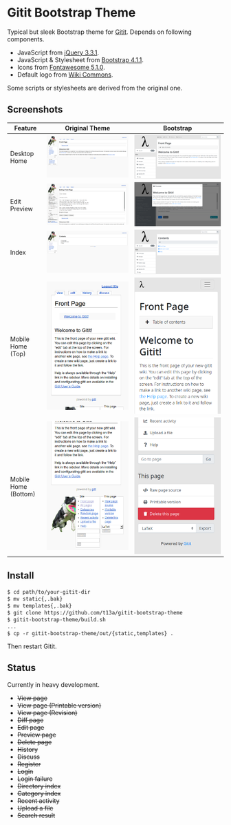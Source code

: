# Gitit Bootstrap Theme

Typical but sleek Bootstrap theme for [Gitit](https://github.com/gjm/gitit/).
Depends on following components.

-  JavaScript from [jQuery 3.3.1](https://jquery.com/).
-  JavaScript & Stylesheet from [Bootstrap 4.1.1](https://getbootstrap.com/).
-  Icons from [Fontawesome 5.1.0](https://fontawesome.com/).
-  Default logo from [Wiki Commons](https://commons.wikimedia.org/wiki/File:Lambda_lc.svg).

Some scripts or stylesheets are derived from the original one.

## Screenshots

| Feature | Original Theme | Bootstrap |
|---|:---:|:---:|
| Desktop Home | ![Screenshot](doc/img/screenshot-desktop-home-original.png) | ![Screenshot](doc/img/screenshot-desktop-home.png) |
| Edit Preview | ![Screenshot](doc/img/screenshot-desktop-edit-preview-original.png) | ![Screenshot](doc/img/screenshot-desktop-edit-preview.png) |
| Index | ![Screenshot](doc/img/screenshot-desktop-index-original.png) | ![Screenshot](doc/img/screenshot-desktop-index.png) |
| Mobile Home (Top) | ![Screenshot](doc/img/screenshot-mobile-home-original.png) | ![Screenshot](doc/img/screenshot-mobile-home.png) |
| Mobile Home (Bottom) | ![Screenshot](doc/img/screenshot-mobile-home-bottom-original.png) | ![Screenshot](doc/img/screenshot-mobile-home-bottom.png) |

## Install

    $ cd path/to/your-gitit-dir
    $ mv static{,.bak}
    $ mv templates{,.bak}
    $ git clone https://github.com/t13a/gitit-bootstrap-theme
    $ gitit-bootstrap-theme/build.sh
    ...
    $ cp -r gitit-bootstrap-theme/out/{static,templates} .

Then restart Gitit.

## Status

Currently in heavy development.

-  ~~View page~~
-  ~~View page (Printable version)~~
-  ~~View page (Revision)~~
-  ~~Diff page~~
-  ~~Edit page~~
-  ~~Preview page~~
-  ~~Delete page~~
-  ~~History~~
-  ~~Discuss~~
-  ~~Register~~
-  ~~Login~~
-  ~~Login failure~~
-  ~~Directory index~~
-  ~~Category index~~
-  ~~Recent activity~~
-  ~~Upload a file~~
-  ~~Search result~~
